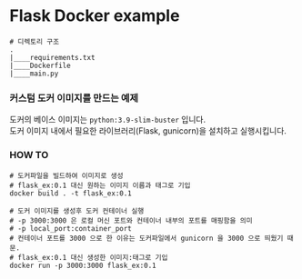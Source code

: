 # Flask Docker example

```
# 디렉토리 구조
.
|____requirements.txt
|____Dockerfile
|____main.py
```

### 커스텀 도커 이미지를 만드는 예제  
도커의 베이스 이미지는 `python:3.9-slim-buster` 입니다.  
도커 이미지 내에서 필요한 라이브러리(Flask, gunicorn)을 설치하고 실행시킵니다.  

### HOW TO
```
# 도커파일을 빌드하여 이미지로 생성
# flask_ex:0.1 대신 원하는 이미지 이름과 태그로 기입
docker build . -t flask_ex:0.1

# 도커 이미지를 생성후 도커 컨테이너 실행
# -p 3000:3000 은 로컬 머신 포트와 컨테이너 내부의 포트를 매핑함을 의미
# -p local_port:container_port
# 컨테이너 포트를 3000 으로 한 이유는 도커파일에서 gunicorn 을 3000 으로 띄웠기 때문.
# flask_ex:0.1 대신 생성한 이미지:태그로 기입
docker run -p 3000:3000 flask_ex:0.1
```